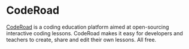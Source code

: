 # CodeRoad

[CodeRoad](http://coderoad.github.io) is a coding education platform aimed at open-sourcing interactive coding lessons. CodeRoad makes it easy for developers and teachers to create, share and edit their own lessons. All free.
